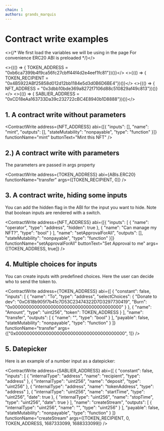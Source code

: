 ```yaml
---
chain: 1
authors: grands_marquis
---
```


# Contract write examples

<>{/* 
    We first load the variables we will be using in the page
    For convenience ERC20 ABI is preloaded
*/}</>

<>{(() => { TOKEN_ADDRESS = "0xb6ca7399b4f9ca56fc27cbff44f4d2e4eef1fc81"})()}</>
<>{(() => { TOKEN_RECIPIENT = "0x4B5922ABf25858d012d12bb1184e5d3d0B6D6BE4"})()}</>
<>{(() => { NFT_ADDRESS = "0x3dbb10bde369a8272f7106d88c510829af49c813"})()}</>
<>{(() => { SABLIER_ADDRESS = "0xCD18eAa163733Da39c232722cBC4E8940b1D8888"})()}</> 

## 1. A contract write without parameters

<ContractWrite address={NFT_ADDRESS}  abi={[{
    "inputs": [],
    "name": "mint",
    "outputs": [],
    "stateMutability": "nonpayable",
    "type": "function"
  }]} 
  functionName="mint"
  buttonText="Mint this NFT" />



## 2.) A contract write with parameters

The parameters are passed in args property

<ContractWrite 
    address={TOKEN_ADDRESS} 
    abi={ABIs.ERC20} 
    functionName="transfer" 
    args={[TOKEN_RECIPIENT, 0]} />

## 3. A contract write, hiding some inputs

You can add the hidden flag in the ABI for the input you want to hide. Note that boolean inputs are rendered with a switch.

<ContractWrite address={NFT_ADDRESS}  abi={[{
        "inputs": [
            {
                "name": "operator",
                "type": "address",
                "hidden": true
            },
            {
                "name": "Can manage my NFT?",
                "type": "bool"
            }
        ],
        "name": "setApprovalForAll",
        "outputs": [],
        "stateMutability": "nonpayable",
        "type": "function"
    }]} 
  functionName="setApprovalForAll"
  buttonText="Set Approval to me"
  args={[TOKEN_ADDRESS, true]}
   />

## 4. Multiple choices for inputs

You can create inputs with predefined choices. Here the user can decide who to send the token to.

<ContractWrite 
    address={TOKEN_ADDRESS}
    abi={[
        {
        "constant": false,
        "inputs": [
            {
                "name": "To",
                "type": "address",
                "selectChoices": {
                    "Donate to dev": "0xC618b905f7b41c7D53C23474322D7D3297730419",
                    "Burn": "0x0000000000000000000000000000000000000000"
                }
            },
            {
                "name": "Amount",
                "type": "uint256",
                "token": TOKEN_ADDRESS
            }
        ],
        "name": "transfer",
        "outputs": [
            {
                "name": "",
                "type": "bool"
            }
        ],
        "payable": false,
        "stateMutability": "nonpayable",
        "type": "function"
        }
    ]}
    functionName="transfer"
    args={["0x0000000000000000000000000000000000000000", 1]}
/>

## 5. Datepicker

Here is an example of a number input as a datepicker:

<ContractWrite 
    address={SABLIER_ADDRESS} 
    abi={[
        {
    "constant": false,
    "inputs": [
      {
        "internalType": "address",
        "name": "recipient",
        "type": "address"
      },
      {
        "internalType": "uint256",
        "name": "deposit",
        "type": "uint256"
      },
      {
        "internalType": "address",
        "name": "tokenAddress",
        "type": "address"
      },
      {
        "internalType": "uint256",
        "name": "startTime",
        "type": "uint256",
        "date": true
      },
      {
        "internalType": "uint256",
        "name": "stopTime",
        "type": "uint256",
        "date": true
      }
    ],
    "name": "createStream",
    "outputs": [
      {
        "internalType": "uint256",
        "name": "",
        "type": "uint256"
      }
    ],
    "payable": false,
    "stateMutability": "nonpayable",
    "type": "function"
        }
    ]} 
    functionName="createStream" 
    args={[TOKEN_RECIPIENT, 0, TOKEN_ADDRESS, 1687333099, 1688333099]} />